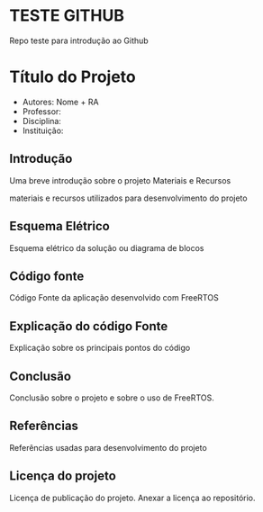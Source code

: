 # TESTE GITHUB

Repo teste para introdução ao Github

# Título do Projeto

- Autores: Nome + RA
- Professor:
- Disciplina:
- Instituição:

## Introdução

Uma breve introdução sobre o projeto
Materiais e Recursos

materiais e recursos utilizados para desenvolvimento do projeto

## Esquema Elétrico

Esquema elétrico da solução ou diagrama de blocos

## Código fonte

Código Fonte da aplicação desenvolvido com FreeRTOS

## Explicação do código Fonte

Explicação sobre os principais pontos do código

## Conclusão

Conclusão sobre o projeto e sobre o uso de FreeRTOS.


## Referências

Referências usadas para desenvolvimento do projeto


## Licença do projeto

Licença de publicação do projeto. Anexar a licença ao repositório.

